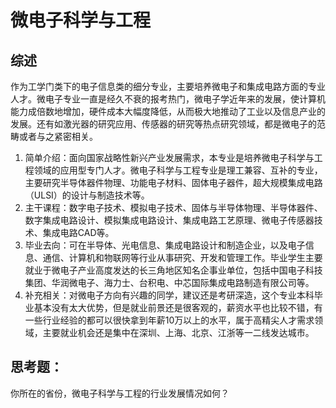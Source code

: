 # 微电子科学与工程

## 综述  
作为工学门类下的电子信息类的细分专业，主要培养微电子和集成电路方面的专业人才。微电子专业一直是经久不衰的报考热门，微电子学近年来的发展，使计算机能力成倍数地增加，硬件成本大幅度降低，从而极大地推动了工业以及信息产业的发展。还有如激光器的研究应用、传感器的研究等热点研究领域，都是微电子的范畴或者与之紧密相关。

1. 简单介绍：面向国家战略性新兴产业发展需求，本专业是培养微电子科学与工程领域的应用型专门人才。微电子科学与工程专业是理工兼容、互补的专业，主要研究半导体器件物理、功能电子材料、固体电子器件，超大规模集成电路（ULSI）的设计与制造技术等。
2. 主干课程：数字电子技术、模拟电子技术、固体与半导体物理、半导体器件、数字集成电路设计、模拟集成电路设计、集成电路工艺原理、微电子传感器技术、集成电路CAD等。
3. 毕业去向：可在半导体、光电信息、集成电路设计和制造企业，以及电子信息、通信、计算机和物联网等行业从事研究、开发和管理工作。毕业学生主要就业于微电子产业高度发达的长三角地区知名企事业单位，包括中国电子科技集团、华润微电子、海力士、台积电、中芯国际集成电路制造有限公司等。
4. 补充相关：对微电子方向有兴趣的同学，建议还是考研深造，这个专业本科毕业基本没有太大优势，但是就业前景还是很客观的，薪资水平也比较不错，有一些行业经验的都可以很快拿到年薪10万以上的水平，属于高精尖人才需求领域，主要就业机会还是集中在深圳、上海、北京、江浙等一二线发达城市。

## 思考题：
你所在的省份，微电子科学与工程的行业发展情况如何？